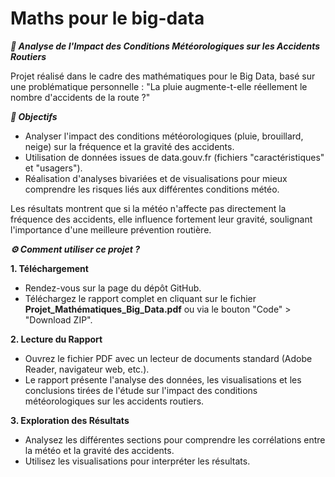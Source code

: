# Maths pour le big-data
***🚗 Analyse de l'Impact des Conditions Météorologiques sur les Accidents Routiers***

Projet réalisé dans le cadre des mathématiques pour le Big Data, basé sur une problématique personnelle : "La pluie augmente-t-elle réellement le nombre d'accidents de la route ?"

***🎯 Objectifs***

- Analyser l'impact des conditions météorologiques (pluie, brouillard, neige) sur la fréquence et la gravité des accidents.
- Utilisation de données issues de data.gouv.fr (fichiers "caractéristiques" et "usagers").
- Réalisation d'analyses bivariées et de visualisations pour mieux comprendre les risques liés aux différentes conditions météo.

Les résultats montrent que si la météo n'affecte pas directement la fréquence des accidents, elle influence fortement leur gravité, soulignant l'importance d'une meilleure prévention routière.

***⚙️ Comment utiliser ce projet ?***

**1. Téléchargement**

- Rendez-vous sur la page du dépôt GitHub.
- Téléchargez le rapport complet en cliquant sur le fichier **Projet_Mathématiques_Big_Data.pdf** ou via le bouton "Code" > "Download ZIP".

**2. Lecture du Rapport**

- Ouvrez le fichier PDF avec un lecteur de documents standard (Adobe Reader, navigateur web, etc.).
- Le rapport présente l'analyse des données, les visualisations et les conclusions tirées de l'étude sur l'impact des conditions météorologiques sur les accidents routiers.

**3. Exploration des Résultats**

- Analysez les différentes sections pour comprendre les corrélations entre la météo et la gravité des accidents.
- Utilisez les visualisations pour interpréter les résultats.

